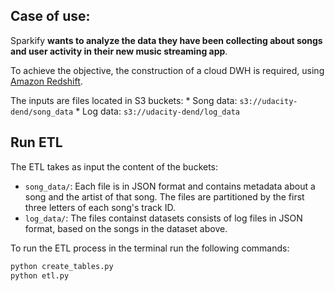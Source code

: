 ## Case of use:

Sparkify __wants to analyze the data they have been collecting about songs and user activity in their new music streaming app__.


To achieve the objective, the construction of a cloud DWH is required, using [Amazon Redshift](https://aws.amazon.com/redshift/). 

The inputs are files located in S3 buckets:
    * Song data: `s3://udacity-dend/song_data`
    * Log data: `s3://udacity-dend/log_data`



## Run ETL

The ETL takes as input the content of the buckets:
* `song_data/`: Each file is in JSON format and contains metadata about a song and the artist of that song. The files are partitioned by the first three letters of each song's track ID.
* `log_data/`: The files containst datasets consists of log files in JSON format, based on the songs in the dataset above.   
 

To run the ETL process in the terminal run the following commands:

```bash
python create_tables.py
python etl.py 
```